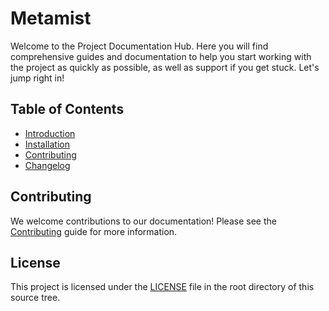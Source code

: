 # Metamist

Welcome to the Project Documentation Hub. Here you will find comprehensive guides and documentation to help you start working with the project as quickly as possible, as well as support if you get stuck. Let's jump right in!

## Table of Contents

- [Introduction](introduction.md)
- [Installation](installation.md)
- [Contributing](contributing.md)
- [Changelog](changelog.md)

## Contributing

We welcome contributions to our documentation! Please see the [Contributing](contributing.md) guide for more information.

## License

This project is licensed under the [LICENSE](../LICENSE) file in the root directory of this source tree.
